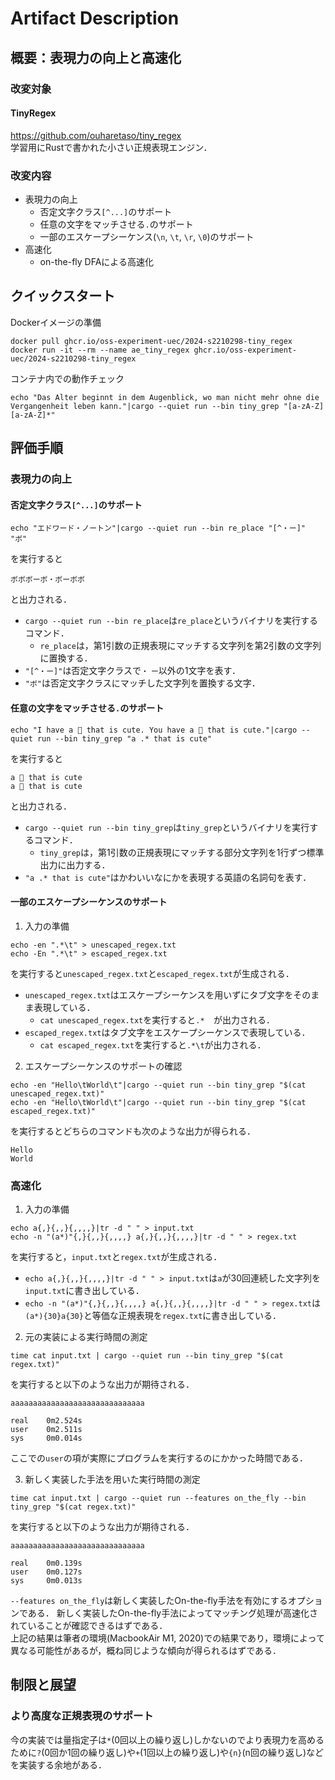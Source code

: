 # Artifact Description

## 概要：表現力の向上と高速化

### 改変対象
#### TinyRegex
https://github.com/ouharetaso/tiny_regex  
学習用にRustで書かれた小さい正規表現エンジン．  

### 改変内容
* 表現力の向上
  * 否定文字クラス`[^...]`のサポート
  * 任意の文字をマッチさせる`.`のサポート
  * 一部のエスケープシーケンス(`\n`, `\t`, `\r`, `\0`)のサポート
* 高速化
  * on-the-fly DFAによる高速化

## クイックスタート

Dockerイメージの準備
```
docker pull ghcr.io/oss-experiment-uec/2024-s2210298-tiny_regex
docker run -it --rm --name ae_tiny_regex ghcr.io/oss-experiment-uec/2024-s2210298-tiny_regex
```
コンテナ内での動作チェック
```
echo "Das Alter beginnt in dem Augenblick, wo man nicht mehr ohne die Vergangenheit leben kann."|cargo --quiet run --bin tiny_grep "[a-zA-Z][a-zA-Z]*"
```

## 評価手順
### 表現力の向上
#### 否定文字クラス`[^...]`のサポート
```
echo "エドワード・ノートン"|cargo --quiet run --bin re_place "[^・ー]" "ボ"
```
を実行すると
```
ボボボーボ・ボーボボ
```
と出力される．  
* `cargo --quiet run --bin re_place`は`re_place`というバイナリを実行するコマンド．  
  * `re_place`は，第1引数の正規表現にマッチする文字列を第2引数の文字列に置換する．
* `"[^・ー]"`は否定文字クラスで`・` `ー`以外の1文字を表す．  
* `"ボ"`は否定文字クラスにマッチした文字列を置換する文字． 

#### 任意の文字をマッチさせる`.`のサポート
```
echo "I have a 🦀 that is cute. You have a 🐍 that is cute."|cargo --quiet run --bin tiny_grep "a .* that is cute"
```
を実行すると
```
a 🦀 that is cute
a 🐍 that is cute
```
と出力される．

* `cargo --quiet run --bin tiny_grep`は`tiny_grep`というバイナリを実行するコマンド．  
  * `tiny_grep`は，第1引数の正規表現にマッチする部分文字列を1行ずつ標準出力に出力する．
* `"a .* that is cute"`はかわいいなにかを表現する英語の名詞句を表す．  

#### 一部のエスケープシーケンスのサポート
1. 入力の準備
```
echo -en ".*\t" > unescaped_regex.txt
echo -En ".*\t" > escaped_regex.txt
```
を実行すると`unescaped_regex.txt`と`escaped_regex.txt`が生成される．

* `unescaped_regex.txt`はエスケープシーケンスを用いずにタブ文字をそのまま表現している．
  * `cat unescaped_regex.txt`を実行すると`.*	`が出力される．
* `escaped_regex.txt`はタブ文字をエスケープシーケンスで表現している．
  * `cat escaped_regex.txt`を実行すると`.*\t`が出力される．

2. エスケープシーケンスのサポートの確認
```
echo -en "Hello\tWorld\t"|cargo --quiet run --bin tiny_grep "$(cat unescaped_regex.txt)"
echo -en "Hello\tWorld\t"|cargo --quiet run --bin tiny_grep "$(cat escaped_regex.txt)"
```
を実行するとどちらのコマンドも次のような出力が得られる．
```
Hello	
World	
```

### 高速化
1. 入力の準備
```
echo a{,}{,,}{,,,,}|tr -d " " > input.txt
echo -n "(a*)"{,}{,,}{,,,,} a{,}{,,}{,,,,}|tr -d " " > regex.txt
```
を実行すると，`input.txt`と`regex.txt`が生成される．

* `echo a{,}{,,}{,,,,}|tr -d " " > input.txt`は`a`が30回連続した文字列を`input.txt`に書き出している．
* `echo -n "(a*)"{,}{,,}{,,,,} a{,}{,,}{,,,,}|tr -d " " > regex.txt`は`(a*){30}a{30}`と等価な正規表現を`regex.txt`に書き出している．

2. 元の実装による実行時間の測定
```
time cat input.txt | cargo --quiet run --bin tiny_grep "$(cat regex.txt)"
```
を実行すると以下のような出力が期待される．
```
aaaaaaaaaaaaaaaaaaaaaaaaaaaaaa

real    0m2.524s
user    0m2.511s
sys     0m0.014s
```
ここでの`user`の項が実際にプログラムを実行するのにかかった時間である．

3. 新しく実装した手法を用いた実行時間の測定
```
time cat input.txt | cargo --quiet run --features on_the_fly --bin tiny_grep "$(cat regex.txt)"
```
を実行すると以下のような出力が期待される．
```
aaaaaaaaaaaaaaaaaaaaaaaaaaaaaa

real    0m0.139s
user    0m0.127s
sys     0m0.013s
```
`--features on_the_fly`は新しく実装したOn-the-fly手法を有効にするオプションである．
新しく実装したOn-the-fly手法によってマッチング処理が高速化されていることが確認できるはずである．  
上記の結果は筆者の環境(MacbookAir M1, 2020)での結果であり，環境によって異なる可能性があるが，概ね同じような傾向が得られるはずである．

## 制限と展望
### より高度な正規表現のサポート
今の実装では量指定子は`*`(0回以上の繰り返し)しかないのでより表現力を高めるために`?`(0回か1回の繰り返し)や`+`(1回以上の繰り返し)や`{n}`(n回の繰り返し)などを実装する余地がある．
